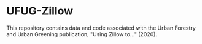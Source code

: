 # UFUG-Zillow
This repository contains data and code associated with the Urban Forestry and Urban Greening publication, "Using Zillow to..." (2020).

